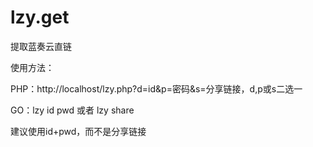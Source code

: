 # lzy.get
提取蓝奏云直链

使用方法：

PHP：http://localhost/lzy.php?d=id&p=密码&s=分享链接，d,p或s二选一

GO：lzy id pwd 或者 lzy share

建议使用id+pwd，而不是分享链接
